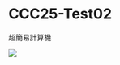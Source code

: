 # CCC25-Test02

超簡易計算機

[![](https://github.com/user-attachments/assets/4afefadf-f79e-4315-bb60-632b6f9515a4)](#)